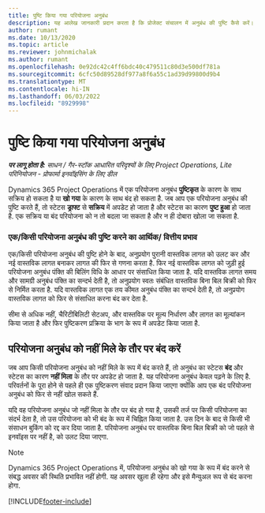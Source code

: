 ```yaml
---
title: पुष्टि किया गया परियोजना अनुबंध
description: यह आलेख जानकारी प्रदान करता है कि प्रोजेक्ट संचालन में अनुबंध की पुष्टि कैसे करें।
author: rumant
ms.date: 10/13/2020
ms.topic: article
ms.reviewer: johnmichalak
ms.author: rumant
ms.openlocfilehash: 0e92dc42c4ff6bdc40c479511c80d3e500df781a
ms.sourcegitcommit: 6cfc50d89528df977a8f6a55c1ad39d99800d9b4
ms.translationtype: MT
ms.contentlocale: hi-IN
ms.lasthandoff: 06/03/2022
ms.locfileid: "8929998"
---
```

# <a name="confirm-a-project-contract"></a>पुष्टि किया गया परियोजना अनुबंध

_**पर लागू होता है:** साधन / गैर-स्टॉक आधारित परिदृश्यों के लिए Project Operations, Lite परिनियोजन - प्रोफार्मा इनवॉइसिंग के लिए डील_

Dynamics 365 Project Operations में एक परियोजना अनुबंध **पुष्टिकृत** के कारण के साथ सक्रिय हो सकता है या **खो गया** के कारण के साथ बंद हो सकता है. जब आप एक परियोजना अनुबंध की पुष्टि करते हैं, तो स्टेटस **ड्राफ्ट** से **सक्रिय** में अपडेट हो जाता है और स्टेटस का कारण **पुष्ट हुआ** हो जाता है. एक सक्रिय या बंद परियोजना को न तो बदला जा सकता है और न ही दोबारा खोला जा सकता है. 

### <a name="financial-impact-of-confirming-a-project-contract"></a>एक/किसी परियोजना अनुबंध की पुष्टि करने का आर्थिक/ वित्तीय प्रभाव

एक/किसी परियोजना अनुबंध की पुष्टि होने के बाद, अनुप्रयोग पुरानी वास्तविक लागत को उलट कर और नई वास्तविक लागत बनाकर लागत की फिर से गणना करता है. फिर नई वास्तविक लागत को जुड़ी हुई परियोजना अनुबंध पंक्ति की बिलिंग विधि के आधार पर संसाधित किया जाता है. यदि वास्तविक लागत समय और सामग्री अनुबंध पंक्ति का सन्दर्भ देती है, तो अनुप्रयोग स्वतः संबंधित वास्तविक बिना बिल बिक्री को फिर से निर्मित करता है. यदि वास्तविक लागत एक तय कीमत अनुबंध पंक्ति का सन्दर्भ देती है, तो अनुप्रयोग वास्तविक लागत को फिर से संसाधित करना बंद कर देता है.

सीमा से अधिक नहीं, चैरिटीबिलिटी सेटअप, और वास्तविक पर मूल्य निर्धारण और लागत का मूल्यांकन किया जाता है और फिर पुष्टिकरण प्रक्रिया के भाग के रूप में अपडेट किया जाता है.

## <a name="close-a-project-contract-as-lost"></a>परियोजना अनुबंध को नहीं मिले के तौर पर बंद करें

जब आप किसी परियोजना अनुबंध को नहीं मिले के रूप में बंद करते हैं, तो अनुबंध का स्टेटस **बंद** और स्टेटस का कारण **नहीं मिला** के तौर पर अपडेट हो जाता है. यह परियोजना अनुबंध केवल पढ़ने के लिए है. परिवर्तनों के पूरा होने से पहले ही एक पुष्टिकरण संवाद प्रदान किया जाएगा क्योंकि आप एक बंद परियोजना अनुबंध को फिर से नहीं खोल सकते हैं.

यदि वह परियोजना अनुबंध जो नहीं मिला के तौर पर बंद हो गया है, उसकी तर्ज पर किसी परियोजना का संदर्भ देता है, तो उस परियोजना को भी बंद के रूप में चिह्नित किया जाता है. उस दिन के बाद से किसी भी संसाधन बुकिंग को रद्द कर दिया जाता है. परियोजना अनुबंध पर वास्तविक बिना बिल बिक्री को जो पहले से इनवॉइस पर नहीं है, को उलट दिया जाएगा.

> [!NOTE]
> Dynamics 365 Project Operations में, परियोजना अनुबंध को खो गया के रूप में बंद करने से संबद्ध अवसर की स्थिति प्रभावित नहीं होगी. यह अवसर खुला ही रहेगा और इसे मैन्युअल रूप से बंद करना होगा.


[!INCLUDE[footer-include](../../includes/footer-banner.md)]